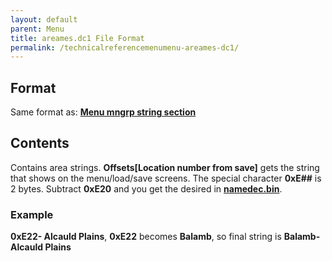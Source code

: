 ```yaml
---
layout: default
parent: Menu
title: areames.dc1 File Format
permalink: /technicalreferencemenumenu-areames-dc1/
---
```


## Format

Same format as: **[Menu mngrp string section](../Menu_mngrp_strings_section)**

## Contents

Contains area strings. **Offsets\[Location number from save\]** gets the string that shows on the menu/load/save screens. The special character **0xE\#\#** is 2 bytes. Subtract **0xE20** and you get the desired in **[namedec.bin]({{site.baseurl}}/FF8/TechnicalReference/Main/Main_namedic)**.

### Example

**0xE22- Alcauld Plains**, **0xE22** becomes **Balamb**, so final string is **Balamb- Alcauld Plains**
